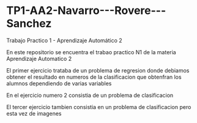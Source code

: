 # TP1-AA2-Navarro---Rovere---Sanchez
Trabajo Practico 1 - Aprendizaje Automático 2

En este repositorio se encuentra el trabao practico N1 de la materia Aprendizaje Automatico 2

El primer ejercicio trataba de un problema de regresion donde debiamos obtener el resultado en numeros de la clasificacion que obtenfran los alumnos dependiendo de varias variables

En el ejercicio numero 2 consistia de un problema de clasificacion

El tercer ejercicio tambien consistia en un problema de clasificacion pero esta vez de imagenes
